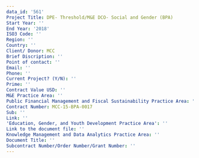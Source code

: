 ```yaml
---
data_id: '561'
Project Title: DPE- Threshold/M&E DCO- Social and Gender (BPA)
Start Year: ''
End Year: '2018'
ISO3 Code: ''
Region: ''
Country: ''
Client/ Donor: MCC
Brief Discription: ''
Point of contact: ''
Email: ''
Phone: ''
Current Project? (Y/N): ''
Prime: ''
Contract Value USD: ''
M&E Practice Area: ''
Public Financial Management and Fiscal Sustainability Practice Area: ''
Contract Number: MCC-15-BPA-0017
Sub: ''
Link: ''
'Education, Gender, and Youth Development Practice Area': ''
Link to the document file: ''
Knowledge Management and Data Analytics Practice Area: ''
Document Title: ''
Subcontract Number/Order Number/Grant Number: ''
---
```

